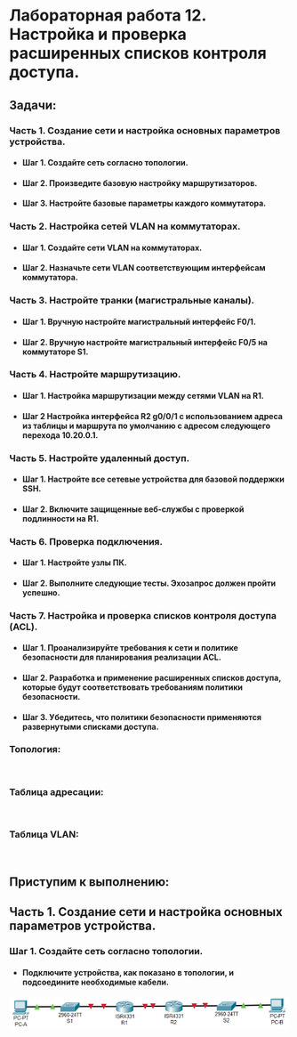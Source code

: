 # Лабораторная работа 12. Настройка и проверка расширенных списков контроля доступа.
## Задачи:
### Часть 1. Создание сети и настройка основных параметров устройства.
- #### Шаг 1. Создайте сеть согласно топологии.
- #### Шаг 2. Произведите базовую настройку маршрутизаторов.
- #### Шаг 3. Настройте базовые параметры каждого коммутатора.
### Часть 2. Настройка сетей VLAN на коммутаторах.
- #### Шаг 1. Создайте сети VLAN на коммутаторах.
- #### Шаг 2. Назначьте сети VLAN соответствующим интерфейсам коммутатора.
### Часть 3. Настройте транки (магистральные каналы).
- #### Шаг 1. Вручную настройте магистральный интерфейс F0/1.
- #### Шаг 2. Вручную настройте магистральный интерфейс F0/5 на коммутаторе S1.
### Часть 4. Настройте маршрутизацию.
- #### Шаг 1. Настройка маршрутизации между сетями VLAN на R1.
- #### Шаг 2 Настройка интерфейса R2 g0/0/1 с использованием адреса из таблицы и маршрута по умолчанию с адресом следующего перехода 10.20.0.1.
### Часть 5. Настройте удаленный доступ.
- #### Шаг 1. Настройте все сетевые устройства для базовой поддержки SSH.
- #### Шаг 2. Включите защищенные веб-службы с проверкой подлинности на R1.
### Часть 6. Проверка подключения.
- #### Шаг 1. Настройте узлы ПК.
- #### Шаг 2. Выполните следующие тесты. Эхозапрос должен пройти успешно.
### Часть 7. Настройка и проверка списков контроля доступа (ACL).
- #### Шаг 1. Проанализируйте требования к сети и политике безопасности для планирования реализации ACL.
- #### Шаг 2. Разработка и применение расширенных списков доступа, которые будут соответствовать требованиям политики безопасности.
- #### Шаг 3. Убедитесь, что политики безопасности применяются развернутыми списками доступа.

### Топология:
![]()
### Таблица адресации:
![]()
### Таблица VLAN:
![]()
## Приступим к выполнению:
## Часть 1. Создание сети и настройка основных параметров устройства.
### Шаг 1. Создайте сеть согласно топологии.
- #### Подключите устройства, как показано в топологии, и подсоедините необходимые кабели.
![](https://github.com/OlegLarionov999/Images/blob/main/lab08/Screenshot_3.png)
